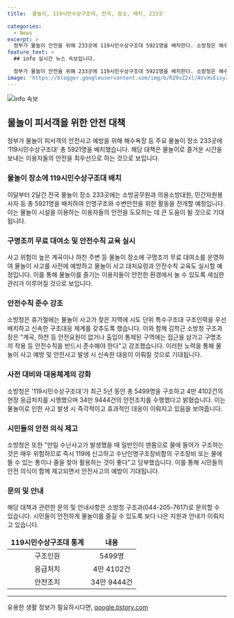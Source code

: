 ```yaml
---
title:  물놀이, 119시민수상구조대, 전국, 장소, 배치, 233곳

categories:
  - News
excerpt: >
  정부가 물놀이 안전을 위해 233곳에 119시민수상구조대 5921명을 배치한다. 소방청은 해수욕장, 계곡 등에서 민간자원봉사자와 구조대원을 운영할 예정. 또한, 구명조끼 대여소 운영과 안전수칙 교육 실시 등 사전 대응책 마련 중이다. 최근 5년간 5499명을 구조하고 4만 4102건의 응급처치, 34만 9444건의 안전조치를 시행한 119시민수상구조대는 휴가철에도 물놀이 사고에 대비해왔다. 이에 소방청은 안전수칙 준수를 강조하고 수난시 119신고를 권고하며, 자세한 내용은 소방청 구조과(0442057617)로 문의하게 됐다.
feature_text: >
  ## info 실시간 뉴스 속보입니다.

  정부가 물놀이 안전을 위해 233곳에 119시민수상구조대 5921명을 배치한다. 소방청은 해수욕장, 계곡 등에서 민간자원봉사자와 구조대원을 운영할 예정. 또한, 구명조끼 대여소 운영과 안전수칙 교육 실시 등 사전 대응책 마련 중이다. 최근 5년간 5499명을 구조하고 4만 4102건의 응급처치, 34만 9444건의 안전조치를 시행한 119시민수상구조대는 휴가철에도 물놀이 사고에 대비해왔다. 이에 소방청은 안전수칙 준수를 강조하고 수난시 119신고를 권고하며, 자세한 내용은 소방청 구조과(0442057617)로 문의하게 됐다.
image: 'https://blogger.googleusercontent.com/img/b/R29vZ2xl/AVvXsEixyZcFfHzMRdzZMjFBmAUKJYCLCGyLL1o632UiGVXcaFdKo_bkvkuCioo0uUKlGfBVcT3P84aROyZIXSBEx3Aw5nCQ3pTgDom1WDC4m8eifvWiAmWEEVb4x6G_l8C0QH225ldMjyaFvpxGEBGNO37VmDTDMHGhJPq73UglMfDca1-0aw/s1600/blogspot.png'
---
```


<p><img src="https://blogger.googleusercontent.com/img/b/R29vZ2xl/AVvXsEixyZcFfHzMRdzZMjFBmAUKJYCLCGyLL1o632UiGVXcaFdKo_bkvkuCioo0uUKlGfBVcT3P84aROyZIXSBEx3Aw5nCQ3pTgDom1WDC4m8eifvWiAmWEEVb4x6G_l8C0QH225ldMjyaFvpxGEBGNO37VmDTDMHGhJPq73UglMfDca1-0aw/s1600/blogspot.png" alt="info 속보" /></p>

<h2 data-ke-size="size26">물놀이 피서객을 위한 안전 대책</h2>

<p data-ke-size="size16">정부가 물놀이 피서객의 안전사고 예방을 위해 해수욕장 등 주요 물놀이 장소 233곳에 ‘119시민수상구조대’ 총 5921명을 배치했습니다. 해당 대책은 물놀이로 즐거운 시간을 보내는 이용자들의 안전을 최우선으로 하는 것으로 보입니다.</p>

<h3>물놀이 장소에 119시민수상구조대 배치</h3>

<p data-ke-size="size16">이달부터 2달간 전국 물놀이 장소 233곳에는 소방공무원과 의용소방대원, 민간자원봉사자 등 총 5921명을 배치하여 인명구조와 수변안전을 위한 활동을 전개할 예정입니다. 이는 물놀이 시설을 이용하는 이용자들의 안전을 도모하는 데 큰 도움이 될 것으로 기대됩니다.</p>

<h3>구명조끼 무료 대여소 및 안전수칙 교육 실시</h3>

<p data-ke-size="size16">사고 위험이 높은 계곡이나 하천 주변 등 물놀이 장소에 구명조끼 무료 대여소를 운영하여 물놀이 사고를 사전에 예방하고 물놀이 사고 대처요령과 안전수칙 교육도 실시할 예정입니다. 이를 통해 물놀이를 즐기는 이용자들이 안전한 환경에서 놀 수 있도록 세심한 관리가 이루어질 것으로 보입니다.</p>

<h3>안전수칙 준수 강조</h3>

<p data-ke-size="size16">소방청은 휴가철에는 물놀이 사고가 잦은 지역에 시도 단위 특수구조대 구조인력을 우선 배치하고 신속한 구조대응 체계를 갖추도록 했습니다. 이와 함께 김학근 소방청 구조과장은 "계곡, 하천 등 안전요원이 없거나 출입이 통제된 구역에는 접근을 삼가고 구명조끼 착용 등 안전수칙을 반드시 준수해야 한다"고 강조했습니다. 이러한 노력을 통해 물놀이 사고 예방 및 안전사고 발생 시 신속한 대응이 이뤄질 것으로 기대됩니다.</p>

<h3>사전 대비와 대응체계의 강화</h3>

<p data-ke-size="size16">소방청은 '119시민수상구조대'가 최근 5년 동안 총 5499명을 구조하고 4만 4102건의 현장 응급처치를 시행했으며 34만 9444건의 안전조치를 수행했다고 밝혔습니다. 이는 물놀이로 인한 사고 발생 시 즉각적이고 효과적인 대응이 이뤄지고 있음을 보여줍니다.</p>

<h3>시민들의 안전 의식 제고</h3>

<p data-ke-size="size16">소방청은 또한 "만일 수난사고가 발생했을 때 일반인이 맨몸으로 물에 들어가 구조하는 것은 매우 위험하므로 즉시 119에 신고하고 수난인명구조장비함의 구조장비 또는 물에 뜰 수 있는 통이나 줄을 찾아 활용하는 것이 좋다"고 당부했습니다. 이를 통해 시민들의 안전 의식이 함께 제고되면서 안전사고의 예방이 기대됩니다.</p>

<h3>문의 및 안내</h3>

<p data-ke-size="size16">해당 대책과 관련한 문의 및 안내사항은 소방청 구조과(044-205-7617)로 문의할 수 있습니다. 시민들이 안전하게 물놀이를 즐길 수 있도록 보다 나은 지원과 안내가 이뤄지고 있습니다.</p>

<table>
   <thead>
      <tr>
         <td style="text-align: center; height: 17px;"><b>119시민수상구조대 통계</b></td>
         <td style="text-align: center; height: 17px;"><b>내용</b></td>
      </tr>
   </thead>
   <tbody>
      <tr>
         <td style="text-align: center;">구조인원</td>
         <td style="text-align: center;">5499명</td>
      </tr>
      <tr>
         <td style="text-align: center;">응급처치</td>
         <td style="text-align: center;">4만 4102건</td>
      </tr>
      <tr>
         <td style="text-align: center;">안전조치</td>
         <td style="text-align: center;">34만 9444건</td>
      </tr>
   </tbody>
</table>

<hr>
유용한 생활 정보가 필요하시다면, <a href="https://qoogle.tistory.com" rel="dofollow">qoogle.tistory.com</a>


